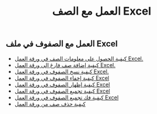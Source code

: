 ﻿---
title: العمل مع الصف Excel
second_title: Aspose.Cells Cloud Documen
linktitle: صف
type: docs
url: /ar/rows/
aliases: [/working-with-rows/]
keywords: Working with rows on an Excel file
description: يدعم Cloud REST Aspose.Cells العمل مع الصفوف في ملف Excel. تدعم مجموعة أدوات تطوير البرامج (SDK) أنواعًا مختلفة من لغات التطوير، بما في ذلك Android وGo وNodeJS وRuby وSwift.
weight: 100
kwords: Excel، Office السحابة، REST API، جدول بيانات، PDF، CSV، Json، Markdown، الصفوف
---
## العمل مع الصفوف في ملف Excel

- [كيفية الحصول على معلومات الصف في ورقة العمل Excel.](/cells/ar/rows/get/row/)
- [كيفية إضافة صف فارغ إلى ورقة العمل Excel.](/cells/ar/rows/add/row/)
- [كيفية نسخ الصفوف في ورقة العمل Excel.](/cells/ar/rows/copy/)
- [كيفية إخفاء الصفوف في ورقة العمل Excel](/cells/ar/rows/hide/)
- [كيفية إظهار الصفوف في ورقة العمل Excel](/cells/ar/rows/unhide/)
- [كيفية تجميع الصفوف في ورقة العمل Excel](/cells/ar/rows/group/)
- [كيفية فك تجميع الصفوف في ورقة العمل Excel](/cells/ar/rows/ungroup/)
- [كيفية حذف صف من ورقة العمل](/cells/ar/rows/delete/)
